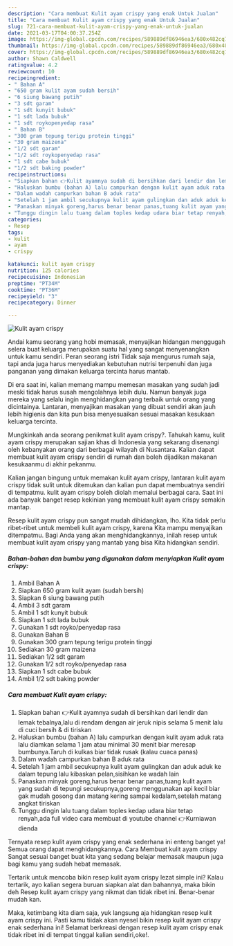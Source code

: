```yaml
---
description: "Cara membuat Kulit ayam crispy yang enak Untuk Jualan"
title: "Cara membuat Kulit ayam crispy yang enak Untuk Jualan"
slug: 721-cara-membuat-kulit-ayam-crispy-yang-enak-untuk-jualan
date: 2021-03-17T04:00:37.254Z
image: https://img-global.cpcdn.com/recipes/589889df86946ea3/680x482cq70/kulit-ayam-crispy-foto-resep-utama.jpg
thumbnail: https://img-global.cpcdn.com/recipes/589889df86946ea3/680x482cq70/kulit-ayam-crispy-foto-resep-utama.jpg
cover: https://img-global.cpcdn.com/recipes/589889df86946ea3/680x482cq70/kulit-ayam-crispy-foto-resep-utama.jpg
author: Shawn Caldwell
ratingvalue: 4.2
reviewcount: 10
recipeingredient:
- " Bahan A"
- "650 gram kulit ayam sudah bersih"
- "6 siung bawang putih"
- "3 sdt garam"
- "1 sdt kunyit bubuk"
- "1 sdt lada bubuk"
- "1 sdt roykopenyedap rasa"
- " Bahan B"
- "300 gram tepung terigu protein tinggi"
- "30 gram maizena"
- "1/2 sdt garam"
- "1/2 sdt roykopenyedap rasa"
- "1 sdt cabe bubuk"
- "1/2 sdt baking powder"
recipeinstructions:
- "Siapkan bahan 👉Kulit ayamnya sudah di bersihkan dari lendir dan lemak tebalnya,lalu di rendam dengan air jeruk nipis selama 5 menit lalu di cuci bersih &amp; di tiriskan"
- "Haluskan bumbu (bahan A) lalu campurkan dengan kulit ayam aduk rata lalu diamkan selama 1 jam atau minimal 30 menit biar meresap bumbunya.Taruh di kulkas biar tidak rusak (kalau cuaca panas)"
- "Dalam wadah campurkan bahan B aduk rata"
- "Setelah 1 jam ambil secukupnya kulit ayam gulingkan dan aduk aduk ke dalam tepung lalu kibaskan pelan,sisihkan ke wadah lain"
- "Panaskan minyak goreng,harus benar benar panas,tuang kulit ayam yang sudah di tepungi secukupnya,goreng menggunakan api kecil biar gak mudah gosong dan matang kering sampai kedalam,setelah matang angkat tiriskan"
- "Tunggu dingin lalu tuang dalam toples kedap udara biar tetap renyah,ada full video cara membuat di youtube channel 👉Kurniawan dienda"
categories:
- Resep
tags:
- kulit
- ayam
- crispy

katakunci: kulit ayam crispy 
nutrition: 125 calories
recipecuisine: Indonesian
preptime: "PT34M"
cooktime: "PT36M"
recipeyield: "3"
recipecategory: Dinner

---
```



![Kulit ayam crispy](https://img-global.cpcdn.com/recipes/589889df86946ea3/680x482cq70/kulit-ayam-crispy-foto-resep-utama.jpg)

Andai kamu seorang yang hobi memasak, menyajikan hidangan menggugah selera buat keluarga merupakan suatu hal yang sangat menyenangkan untuk kamu sendiri. Peran seorang istri Tidak saja mengurus rumah saja, tapi anda juga harus menyediakan kebutuhan nutrisi terpenuhi dan juga panganan yang dimakan keluarga tercinta harus mantab.

Di era  saat ini, kalian memang mampu memesan masakan yang sudah jadi meski tidak harus susah mengolahnya lebih dulu. Namun banyak juga mereka yang selalu ingin menghidangkan yang terbaik untuk orang yang dicintainya. Lantaran, menyajikan masakan yang dibuat sendiri akan jauh lebih higienis dan kita pun bisa menyesuaikan sesuai masakan kesukaan keluarga tercinta. 



Mungkinkah anda seorang penikmat kulit ayam crispy?. Tahukah kamu, kulit ayam crispy merupakan sajian khas di Indonesia yang sekarang disenangi oleh kebanyakan orang dari berbagai wilayah di Nusantara. Kalian dapat membuat kulit ayam crispy sendiri di rumah dan boleh dijadikan makanan kesukaanmu di akhir pekanmu.

Kalian jangan bingung untuk memakan kulit ayam crispy, lantaran kulit ayam crispy tidak sulit untuk ditemukan dan kalian pun dapat membuatnya sendiri di tempatmu. kulit ayam crispy boleh diolah memalui berbagai cara. Saat ini ada banyak banget resep kekinian yang membuat kulit ayam crispy semakin mantap.

Resep kulit ayam crispy pun sangat mudah dihidangkan, lho. Kita tidak perlu ribet-ribet untuk membeli kulit ayam crispy, karena Kita mampu menyajikan ditempatmu. Bagi Anda yang akan menghidangkannya, inilah resep untuk membuat kulit ayam crispy yang mantab yang bisa Kita hidangkan sendiri.

<!--inarticleads1-->

##### Bahan-bahan dan bumbu yang digunakan dalam menyiapkan Kulit ayam crispy:

1. Ambil  Bahan A
1. Siapkan 650 gram kulit ayam (sudah bersih)
1. Siapkan 6 siung bawang putih
1. Ambil 3 sdt garam
1. Ambil 1 sdt kunyit bubuk
1. Siapkan 1 sdt lada bubuk
1. Gunakan 1 sdt royko/penyedap rasa
1. Gunakan  Bahan B
1. Gunakan 300 gram tepung terigu protein tinggi
1. Sediakan 30 gram maizena
1. Sediakan 1/2 sdt garam
1. Gunakan 1/2 sdt royko/penyedap rasa
1. Siapkan 1 sdt cabe bubuk
1. Ambil 1/2 sdt baking powder




<!--inarticleads2-->

##### Cara membuat Kulit ayam crispy:

1. Siapkan bahan 👉Kulit ayamnya sudah di bersihkan dari lendir dan lemak tebalnya,lalu di rendam dengan air jeruk nipis selama 5 menit lalu di cuci bersih &amp; di tiriskan
1. Haluskan bumbu (bahan A) lalu campurkan dengan kulit ayam aduk rata lalu diamkan selama 1 jam atau minimal 30 menit biar meresap bumbunya.Taruh di kulkas biar tidak rusak (kalau cuaca panas)
1. Dalam wadah campurkan bahan B aduk rata
1. Setelah 1 jam ambil secukupnya kulit ayam gulingkan dan aduk aduk ke dalam tepung lalu kibaskan pelan,sisihkan ke wadah lain
1. Panaskan minyak goreng,harus benar benar panas,tuang kulit ayam yang sudah di tepungi secukupnya,goreng menggunakan api kecil biar gak mudah gosong dan matang kering sampai kedalam,setelah matang angkat tiriskan
1. Tunggu dingin lalu tuang dalam toples kedap udara biar tetap renyah,ada full video cara membuat di youtube channel 👉Kurniawan dienda




Ternyata resep kulit ayam crispy yang enak sederhana ini enteng banget ya! Semua orang dapat menghidangkannya. Cara Membuat kulit ayam crispy Sangat sesuai banget buat kita yang sedang belajar memasak maupun juga bagi kamu yang sudah hebat memasak.

Tertarik untuk mencoba bikin resep kulit ayam crispy lezat simple ini? Kalau tertarik, ayo kalian segera buruan siapkan alat dan bahannya, maka bikin deh Resep kulit ayam crispy yang nikmat dan tidak ribet ini. Benar-benar mudah kan. 

Maka, ketimbang kita diam saja, yuk langsung aja hidangkan resep kulit ayam crispy ini. Pasti kamu tiidak akan nyesel bikin resep kulit ayam crispy enak sederhana ini! Selamat berkreasi dengan resep kulit ayam crispy enak tidak ribet ini di tempat tinggal kalian sendiri,oke!.

